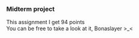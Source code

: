 ### Midterm project

This assignment I get 94 points<br>
You can be free to take a look at it, Bonaslayer >_<